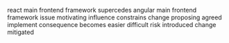 react main frontend framework supercedes angular main frontend framework issue motivating influence constrains change proposing agreed implement consequence becomes easier difficult risk introduced change mitigated